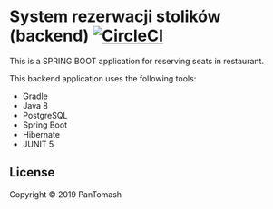 # System rezerwacji stolików (backend) [![CircleCI](https://circleci.com/gh/pantomash/seat-reservation-back/tree/master.svg?style=svg&circle-token=0274e425c8cda96335d1fa3afc9731c1390335a8)](https://circleci.com/gh/pantomash/seat-reservation-back/tree/master)

This is a SPRING BOOT application for reserving seats in restaurant.

This backend application uses the following tools: 

* Gradle 
* Java 8 
* PostgreSQL 
* Spring Boot
* Hibernate
* JUNIT 5

## License

Copyright © 2019 PanTomash
